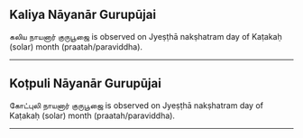 ## Kaliya Nāyanār Gurupūjai
கலிய நாயனார் குருபூஜை is observed on Jyeṣṭhā nakṣhatram day of Kaṭakaḥ (solar) month (praatah/paraviddha).



---
## Koṭpuli Nāyanār Gurupūjai
கோட்புலி நாயனார் குருபூஜை is observed on Jyeṣṭhā nakṣhatram day of Kaṭakaḥ (solar) month (praatah/paraviddha).



---
